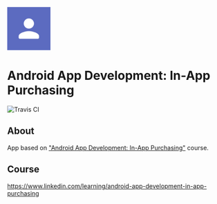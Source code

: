 <img src="media/logo/ic_app.png" height="100px" />

Android App Development: In-App Purchasing
=============

![Travis CI](https://img.shields.io/travis/fartem/android-in-app-purchasing)

About
-------------

App based on ["Android App Development: In-App Purchasing"](https://www.linkedin.com/learning/android-app-development-in-app-purchasing) course.

Course
-------------

https://www.linkedin.com/learning/android-app-development-in-app-purchasing
